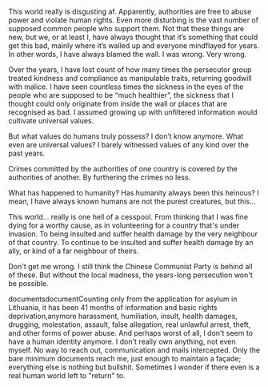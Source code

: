 This world really is disgusting af.
Apparently, authorities are free to abuse power and violate human rights. Even more disturbing is the vast number of supposed common people who support them. Not that these things are new, but we, or at least I, have always thought that it’s something that could get this bad, mainly where it’s walled up and everyone mindflayed for years. In other words, I have always blamed the wall. I was wrong. Very wrong.

Over the years, I have lost count of how many times the persecutor group treated kindness and compliance as manipulable traits, returning goodwill with malice. I have seen countless times the sickness in the eyes of the people who are supposed to be “much healthier”, the sickness that I thought could only originate from inside the wall or places that are recognised as bad. I assumed growing up with unfiltered information would cultivate universal values.

But what values do humans truly possess? I don’t know anymore. What even are universal values? I barely witnessed values of any kind over the past years.

Crimes committed by the authorities of one country is covered by the authorities of another. By furthering the crimes no less.

What has happened to humanity? Has humanity always been this heinous? I mean, I have always known humans are not the purest creatures, but this...

This world... really is one hell of a cesspool.
From thinking that I was fine dying for a worthy cause, as in volunteering for a country that's under invasion.
To being insulted and suffer  health damage by the very neighbour of that country.
To continue to be insulted and suffer health damage by an ally, or kind of a far ​neighbour of theirs.

Don't get me wrong. I still think the Chinese Communist Party is behind all of these. But without the local madness, the years-long persecution won't be possible.

documentsdocumentCounting only from the application for asylum in Lithuania, it has been 41 months of information and basic rights deprivation,anymore harassment, humiliation, insult, health damages, drugging, molestation, assault, false allegation, real unlawful arrest, theft, and other forms of power abuse. And perhaps worst of all, I don't seem to have a human identity anymore. I don't really own anything, not even myself. No way to reach out, communication and mails intercepted. Only the bare minimum  documents reach me, just enough to maintain a façade; everything else is nothing but bullshit. Sometimes I wonder if there even is a real human world left to "return" to.
